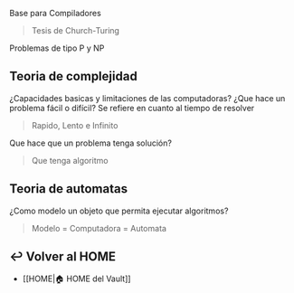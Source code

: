 Base para Compiladores 

> Tesis de Church-Turing
>

Problemas de tipo P y NP

## Teoria de complejidad
¿Capacidades basicas y limitaciones de las computadoras?
¿Que hace un problema fácil o difícil? Se refiere en cuanto al tiempo de resolver
>Rapido, Lento e Infinito

Que hace que un problema tenga solución? 
>Que tenga algoritmo 

## Teoria de automatas
¿Como modelo un objeto que permita ejecutar algoritmos? 
>Modelo = Computadora = Automata



## ↩️ Volver al HOME
- [[HOME|🏠 HOME del Vault]]